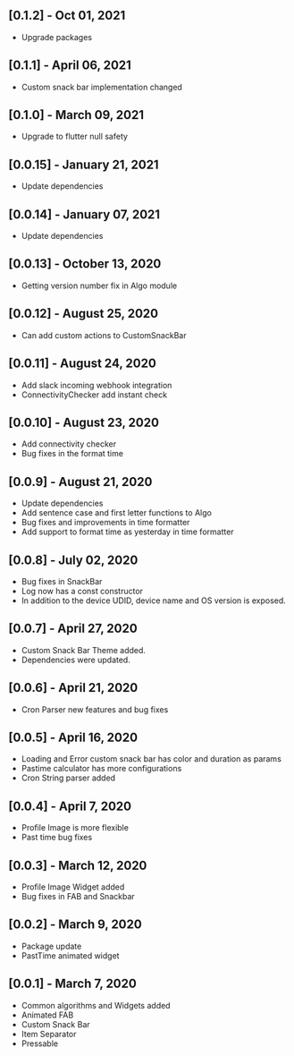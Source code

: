 ## [0.1.2] - Oct 01, 2021

* Upgrade packages

## [0.1.1] - April 06, 2021

* Custom snack bar implementation changed

## [0.1.0] - March 09, 2021

* Upgrade to flutter null safety

## [0.0.15] - January 21, 2021

* Update dependencies

## [0.0.14] - January 07, 2021

* Update dependencies

## [0.0.13] - October 13, 2020

* Getting version number fix in Algo module

## [0.0.12] - August 25, 2020

* Can add custom actions to CustomSnackBar

## [0.0.11] - August 24, 2020

* Add slack incoming webhook integration
* ConnectivityChecker add instant check

## [0.0.10] - August 23, 2020

* Add connectivity checker
* Bug fixes in the format time

## [0.0.9] - August 21, 2020

* Update dependencies
* Add sentence case and first letter functions to Algo
* Bug fixes and improvements in time formatter
* Add support to format time as yesterday in time formatter

## [0.0.8] - July 02, 2020

* Bug fixes in SnackBar
* Log now has a const constructor
* In addition to the device UDID, device name and OS version is exposed.

## [0.0.7] - April 27, 2020

* Custom Snack Bar Theme added.
* Dependencies were updated.

## [0.0.6] - April 21, 2020

* Cron Parser new features and bug fixes

## [0.0.5] - April 16, 2020

* Loading and Error custom snack bar has color and duration as params
* Pastime calculator has more configurations
* Cron String parser added

## [0.0.4] - April 7, 2020

* Profile Image is more flexible
* Past time bug fixes

## [0.0.3] - March 12, 2020

* Profile Image Widget added
* Bug fixes in FAB and Snackbar

## [0.0.2] - March 9, 2020

* Package update
* PastTime animated widget

## [0.0.1] - March 7, 2020

* Common algorithms and Widgets added
* Animated FAB
* Custom Snack Bar
* Item Separator
* Pressable

